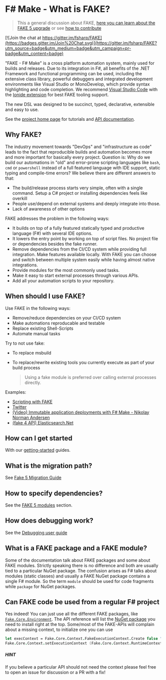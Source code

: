 # F# Make - What is FAKE?

> This a general discussion about FAKE, [here you can learn about the FAKE 5 upgrade](fake-fake5-learn-more.html) or see [how to contribute](contributing.html)

[![Join the chat at https://gitter.im/fsharp/FAKE](https://badges.gitter.im/Join%20Chat.svg)](https://gitter.im/fsharp/FAKE?utm_source=badge&utm_medium=badge&utm_campaign=pr-badge&utm_content=badge)

"FAKE - F# Make" is a cross platform automation system, mainly used for builds and releases. Due to its integration 
in F#, all benefits of the .NET Framework and functional programming can be used, including 
the extensive class library, powerful debuggers and integrated development environments like 
Visual Studio or MonoDevelop, which provide syntax highlighting and code completion. 
We recommend [Visual Studio Code](https://code.visualstudio.com/) with the [Ionide extension](https://marketplace.visualstudio.com/items?itemName=Ionide.Ionide-fsharp) for best FAKE tooling support.

The new DSL was designed to be succinct, typed, declarative, extensible and easy to use.

See the [project home page](index.html) for tutorials and [API documentation](apidocs/v5/index.html).

## Why FAKE?

The industry movement towards "DevOps" and "infrastructure as code" leads to the fact that reproducible builds and automation becomes more and more important for basically every project.
Question is: Why do we build our automations in "old" and error-prone scripting languages like `bash`, `cmd` or `powershell` instead of a full featured language with IDE support, static typing and compile-time errors?
We believe there are different answers to that:

- The build/release process starts very simple, often with a single command. Setup a C# project or installing dependencies feels like overkill
- People use/depend on external systems and deeply integrate into those.
- Lack of awareness of other options

FAKE addresses the problem in the following ways:

- It builds on top of a fully featured statically typed and productive language (F#) with several IDE options.
- It lowers the entry point by working on top of script files. No project file or dependencies besides the fake runner.
- Remove dependencies from the CI/CD system while providing full integration. Make features available locally.
  With FAKE you can choose and switch between multiple system easily while having almost native integrations.
- Provide modules for the most commonly used tasks.
- Make it easy to start external processes through various APIs.
- Add all your automation scripts to your repository.

## When should I use FAKE?

Use FAKE in the following ways:

- Remove/reduce dependencies on your CI/CD system
- Make automations reproducable and testable
- Replace existing Shell-Scripts
- Automate manual tasks

Try to not use fake:

- To replace msbuild
- To replace/rewrite existing tools you currently execute as part of your build process
  
  > Using a fake module is preferred over calling external processes directly.

Examples:

- [Scripting with FAKE](https://atlemann.github.io/fsharp/2018/06/15/standalone-scripts-with-fake-cli.html)
- [Twitter](https://twitter.com/JonathanOhlrich/status/1031591590186442753)
- [(Video) Immutable application deployments with F# Make - Nikolay Norman Andersen](https://www.youtube.com/watch?v=_sZT0CpJ6Vo)
- [(fake 4 API) Elasticsearch.Net](https://www.elastic.co/de/blog/solidifying-releases-with-fsharp-make)

## How can I get started

With our [getting-started](fake-gettingstarted.html) guides.


## What is the migration path?

See [Fake 5 Migration Guide](fake-migrate-to-fake-5.html)

## How to specify dependencies?

See the [FAKE 5 modules](fake-fake5-modules.html) section.

## How does debugging work?

See the [Debugging user guide](fake-debugging.html)

## What is a FAKE package and a FAKE module?

Some of the documentation talk about FAKE packages and some about FAKE modules.
Strictly speaking there is no difference and both are usually tied to a particular NuGet package.
The confusion arises as F# talks about modules (static classes) and usually a FAKE NuGet package contains a single F# module.
So the term `module` should be used for code fragments while `package` for NuGet packages.

## Can FAKE code be used from a regular F# project

Yes indeed! You can just use all the different FAKE packages, like [`Fake.Core.Environment`](https://fake.build/apidocs/v5/fake-core-environment.html). The API reference will list the [NuGet package](https://www.nuget.org/packages/Fake.Core.Environment) you need to install right at the top.
Some/most of the FAKE-APIs will complain about a missing context, to initialize one you can use

```fsharp
let execContext = Fake.Core.Context.FakeExecutionContext.Create false "build.fsx" []
Fake.Core.Context.setExecutionContext (Fake.Core.Context.RuntimeContext.Fake execContext)
```

<div class="alert alert-info">
    <h5>HINT</h5>
    If you believe a particular API should not need the context please feel free to open an issue for discussion or a PR with a fix!
</div>
